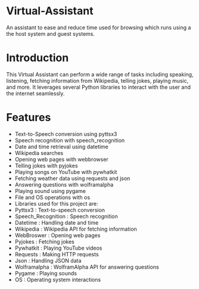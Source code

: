 # Virtual-Assistant
An assistant to ease and reduce time used for browsing which runs using a the host system and guest systems.

# Introduction
This Virtual Assistant can perform a wide range of tasks including speaking, listening, fetching information from Wikipedia, telling jokes, playing music, and more. It leverages several Python libraries to interact with the user and the internet seamlessly.

# Features
- Text-to-Speech conversion using pyttsx3
- Speech recognition with speech_recognition
- Date and time retrieval using datetime
- Wikipedia searches
- Opening web pages with webbrowser
- Telling jokes with pyjokes
- Playing songs on YouTube with pywhatkit
- Fetching weather data using requests and json
- Answering questions with wolframalpha
- Playing sound using pygame
- File and OS operations with os
- Libraries used for this project are:
- Pyttsx3 : Text-to-speech conversion
- Speech_Recognition : Speech recognition
- Datetime : Handling date and time
- Wikipedia : Wikipedia API for fetching information
- WebBroswer : Opening web pages
- Pyjokes : Fetching jokes
- Pywhatkit : Playing YouTube videos
- Requests : Making HTTP requests
- Json : Handling JSON data
- Wolframalpha : WolframAlpha API for answering questions
- Pygame : Playing sounds
- OS : Operating system interactions
